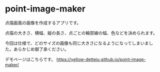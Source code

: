 # point-image-maker
点描画風の画像を作成するアプリです。

点描の大きさ、横幅、縦の長さ、点ごとの輪郭線の幅、色などを決められます。

今回は仕様で、どのサイズの画像も同じ大きさになるようになってしまいました。あらかじめ御了承ください。

デモページはこちらです。
https://yellow-detteiu.github.io/point-image-maker/
